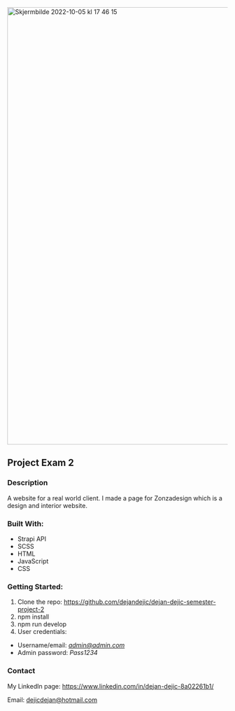 <img width="1000" alt="Skjermbilde 2022-10-05 kl  17 46 15" src="https://user-images.githubusercontent.com/74544921/194104026-ef3bc137-f06f-4ef9-ba4a-93ceb49bf0ac.png">


<h2>Project Exam 2</h2>

<h3>Description</h3>
A website for a real world client. I made a page for Zonzadesign which is a design and interior website.

<h3>Built With:</h3>

- Strapi API
- SCSS
- HTML
- JavaScript
- CSS

<h3>Getting Started:</h3>

1. Clone the repo: https://github.com/dejandejic/dejan-dejic-semester-project-2
2. npm install
3. npm run develop
4. User credentials:
- Username/email: <i>admin@admin.com </i>
- Admin password: <i> Pass1234 </i>

<h3>Contact</h3>

My LinkedIn page: 
https://www.linkedin.com/in/dejan-dejic-8a02261b1/

Email:
dejicdejan@hotmail.com
